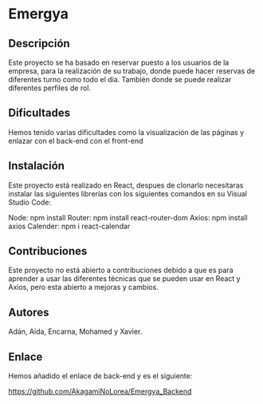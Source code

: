 
# Emergya

## Descripción
Este proyecto se ha basado en reservar puesto a los usuarios de la empresa, para la realización de su trabajo, donde puede hacer reservas de diferentes turno como todo el día. También donde se puede realizar diferentes perfiles de rol.

## Dificultades
Hemos tenido varias dificultades como la visualización de las páginas y enlazar con el back-end con el front-end

## Instalación
Este proyecto está realizado en React, despues de clonarlo necesitaras instalar las siguientes librerías con los siguientes comandos en su Visual Studio Code:

Node:		npm install
Router:     npm install react-router-dom
Axios:      npm install axios
Calender: npm i react-calendar


## Contribuciones
Este proyecto no está abierto a contribuciones debido a que es para aprender a usar las diferentes técnicas que se pueden usar en React y Axios, pero esta abierto a mejoras y cambios.

## Autores
Adán, Aida, Encarna, Mohamed y Xavier.

## Enlace

Hemos añadido el enlace de back-end y es el siguiente:

https://github.com/AkagamiNoLorea/Emergya_Backend

